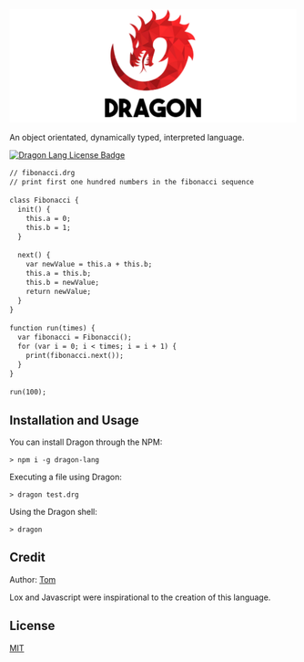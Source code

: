 ![Dragon Lang Logo](./docs/logo.png)

An object orientated, dynamically typed, interpreted language.

[![Dragon Lang License Badge](https://img.shields.io/badge/license-MIT-blue)](LICENSE)

```dragon
// fibonacci.drg
// print first one hundred numbers in the fibonacci sequence

class Fibonacci {
  init() {
    this.a = 0;
    this.b = 1;
  }

  next() {
    var newValue = this.a + this.b;
    this.a = this.b;
    this.b = newValue;
    return newValue;
  }
}

function run(times) {
  var fibonacci = Fibonacci();
  for (var i = 0; i < times; i = i + 1) {
    print(fibonacci.next());
  }
}

run(100);
```

## Installation and Usage

You can install Dragon through the NPM:

```
> npm i -g dragon-lang
```

Executing a file using Dragon:

```
> dragon test.drg
```

Using the Dragon shell:

```
> dragon
```

## Credit

Author: [Tom](https://github.com/TomPrograms)

Lox and Javascript were inspirational to the creation of this language.

## License

[MIT](LICENSE)
